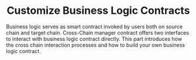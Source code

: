 <h1 align="center">Customize Business Logic Contracts</h1>
Business logic serves as smart contract invoked by users both on source chain and target chain. Cross-Chain manager contract offers two interfaces to interact with business logic contract directly. This part introduces how the cross chain interaction processes and how to build your own business logic contract.
